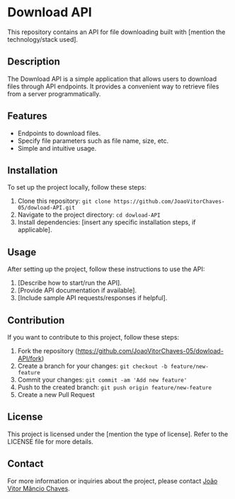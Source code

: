 # Download API

This repository contains an API for file downloading built with [mention the technology/stack used].

## Description

The Download API is a simple application that allows users to download files through API endpoints. It provides a convenient way to retrieve files from a server programmatically.

## Features

- Endpoints to download files.
- Specify file parameters such as file name, size, etc.
- Simple and intuitive usage.

## Installation

To set up the project locally, follow these steps:

1. Clone this repository: `git clone https://github.com/JoaoVitorChaves-05/dowload-API.git`
2. Navigate to the project directory: `cd dowload-API`
3. Install dependencies: [insert any specific installation steps, if applicable].

## Usage

After setting up the project, follow these instructions to use the API:

1. [Describe how to start/run the API].
2. [Provide API documentation if available].
3. [Include sample API requests/responses if helpful].

## Contribution

If you want to contribute to this project, follow these steps:

1. Fork the repository (https://github.com/JoaoVitorChaves-05/dowload-API/fork)
2. Create a branch for your changes: `git checkout -b feature/new-feature`
3. Commit your changes: `git commit -am 'Add new feature'`
4. Push to the created branch: `git push origin feature/new-feature`
5. Create a new Pull Request

## License

This project is licensed under the [mention the type of license]. Refer to the LICENSE file for more details.

## Contact

For more information or inquiries about the project, please contact [João Vitor Mâncio Chaves](https://github.com/JoaoVitorChaves-05).

